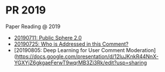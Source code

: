 # PR 2019

Paper Reading @ 2019

- [20190711: Public Sphere 2.0](https://beomi.github.io/PR2019/20190711-PublicSphere2.0/)
- [20190725: Who is Addressed in this Comment?](https://beomi.github.io/PR2019/20190725-WhoIsAddressedInThisComment/dist/presentation.html#1)
- [20190805: Deep Learning for User Comment Moderation](https://docs.google.com/presentation/d/12luJKnkR44NnX-YGXYjZ6gkgaeFerwT9wqrMB3Zi3Rk/edit?usp=sharing
